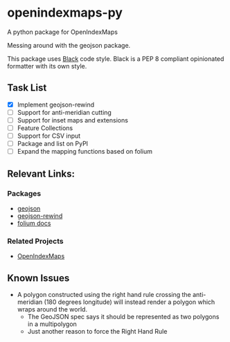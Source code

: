 # openindexmaps-py
A python package for OpenIndexMaps

Messing around with the geojson package.

This package uses [Black]([Black](https://black.readthedocs.io))
code style.
Black is a PEP 8 compliant opinionated formatter with its own style.

## Task List
- [x] Implement geojson-rewind
- [ ] Support for anti-meridian cutting
- [ ] Support for inset maps and extensions
- [ ] Feature Collections
- [ ] Support for CSV input
- [ ] Package and list on PyPI
- [ ] Expand the mapping functions based on folium

## Relevant Links:

### Packages
* [geojson](https://pypi.org/project/geojson/)
* [geojson-rewind](https://pypi.org/project/geojson-rewind/)
* [folium docs](https://python-visualization.github.io/folium/latest/user_guide.html)

### Related Projects
* [OpenIndexMaps](https://openindexmaps.org/)

## Known Issues
* A polygon constructed using the right hand rule crossing the
anti-meridian (180 degrees longitude) will instead render a 
polygon which wraps around the world.  
    - The GeoJSON spec says it should be represented as two polygons
    in a multipolygon
    - Just another reason to force the Right Hand Rule

